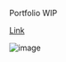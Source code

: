 Portfolio WIP

[Link](https://idkuri.github.io/)


![image](https://github.com/idkuri/portfolio/assets/78403245/036c213c-d5b6-498d-88b7-85ff9ca5c6f7)
